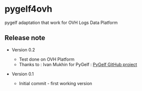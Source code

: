 # pygelf4ovh
pygelf adaptation that work for OVH Logs Data Platform

## Release note
 - Version 0.2
   * Test done on OVH  Platform 
   * Thanks to : Ivan Mukhin for PyGelf : [PyGelf GitHub project](https://github.com/keeprocking/pygelf)
   
 - Version 0.1
   * Initial commit - first working version